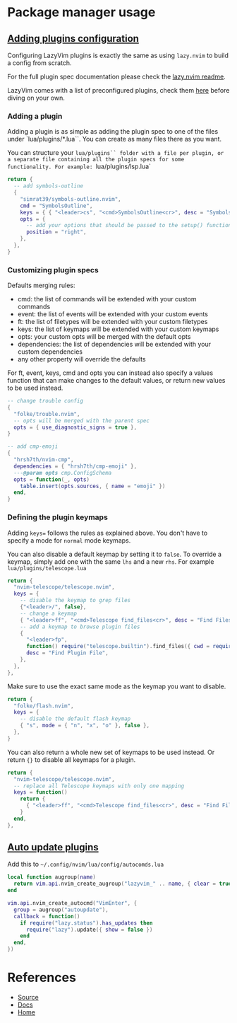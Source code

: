 
# Package manager usage

## [Adding plugins configuration](https://www.lazyvim.org/configuration/plugins)

Configuring LazyVim plugins is exactly the same as using `lazy.nvim` to build a config from scratch.

For the full plugin spec documentation please check the [lazy.nvim readme](https://github.com/folke/lazy.nvim).

LazyVim comes with a list of preconfigured plugins, check them [here](https://www.lazyvim.org/configuration/plugins) before diving on your own.

### Adding a plugin

Adding a plugin is as simple as adding the plugin spec to one of the files under `lua/plugins/*.lua``. You can create as many files there as you want.

You can structure your `lua/plugins`` folder with a file per plugin, or a separate file containing all the plugin specs for some functionality. For example: `lua/plugins/lsp.lua`

```lua
return {
  -- add symbols-outline
  {
    "simrat39/symbols-outline.nvim",
    cmd = "SymbolsOutline",
    keys = { { "<leader>cs", "<cmd>SymbolsOutline<cr>", desc = "Symbols Outline" } },
    opts = {
      -- add your options that should be passed to the setup() function here
      position = "right",
    },
  },
}
```
### Customizing plugin specs

Defaults merging rules:

- cmd: the list of commands will be extended with your custom commands
- event: the list of events will be extended with your custom events
- ft: the list of filetypes will be extended with your custom filetypes
- keys: the list of keymaps will be extended with your custom keymaps
- opts: your custom opts will be merged with the default opts
- dependencies: the list of dependencies will be extended with your custom dependencies
- any other property will override the defaults

For ft, event, keys, cmd and opts you can instead also specify a values function that can make changes to the default values, or return new values to be used instead.

```lua
-- change trouble config
{
  "folke/trouble.nvim",
  -- opts will be merged with the parent spec
  opts = { use_diagnostic_signs = true },
}

-- add cmp-emoji
{
  "hrsh7th/nvim-cmp",
  dependencies = { "hrsh7th/cmp-emoji" },
  ---@param opts cmp.ConfigSchema
  opts = function(_, opts)
    table.insert(opts.sources, { name = "emoji" })
  end,
}
```

### Defining the plugin keymaps

Adding `keys=` follows the rules as explained above. You don't have to specify a mode for `normal` mode keymaps.

You can also disable a default keymap by setting it to `false`. To override a keymap, simply add one with the same `lhs` and a new `rhs`. For example `lua/plugins/telescope.lua`

```lua
return {
  "nvim-telescope/telescope.nvim",
  keys = {
    -- disable the keymap to grep files
    {"<leader>/", false},
    -- change a keymap
    { "<leader>ff", "<cmd>Telescope find_files<cr>", desc = "Find Files" },
    -- add a keymap to browse plugin files
    {
      "<leader>fp",
      function() require("telescope.builtin").find_files({ cwd = require("lazy.core.config").options.root }) end,
      desc = "Find Plugin File",
    },
  },
},
```

Make sure to use the exact same mode as the keymap you want to disable. 

```lua
return {
  "folke/flash.nvim",
  keys = {
    -- disable the default flash keymap
    { "s", mode = { "n", "x", "o" }, false },
  },
}
```
You can also return a whole new set of keymaps to be used instead. Or return `{}` to disable all keymaps for a plugin.
 
```lua
return {
  "nvim-telescope/telescope.nvim",
  -- replace all Telescope keymaps with only one mapping
  keys = function()
    return {
      { "<leader>ff", "<cmd>Telescope find_files<cr>", desc = "Find Files" },
    }
  end,
},
```

## [Auto update plugins](https://github.com/folke/lazy.nvim/issues/702)

Add this to `~/.config/nvim/lua/config/autocomds.lua`

```lua
local function augroup(name)
  return vim.api.nvim_create_augroup("lazyvim_" .. name, { clear = true })
end

vim.api.nvim_create_autocmd("VimEnter", {
  group = augroup("autoupdate"),
  callback = function()
    if require("lazy.status").has_updates then
      require("lazy").update({ show = false })
    end
  end,
})
```

# References

- [Source](https://github.com/LazyVim/LazyVim)
- [Docs](https://lazyvim.github.io/)
- [Home](https://lazyvim.github.io/)
